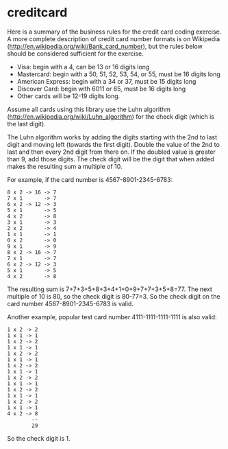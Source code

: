 creditcard
==========

Here is a summary of the business rules for the credit card coding exercise. A more complete description of credit card number formats is on Wikipedia (http://en.wikipedia.org/wiki/Bank_card_number), but the rules below should be considered sufficient for the exercise.

* Visa: begin with a 4, can be 13 or 16 digits long
* Mastercard: begin with a 50, 51, 52, 53, 54, or 55, must be 16 digits long
* American Express: begin with a 34 or 37, must be 15 digits long
* Discover Card: begin with 6011 or 65, must be 16 digits long
* Other cards will be 12-19 digits long. 

Assume all cards using this library use the Luhn algorithm (http://en.wikipedia.org/wiki/Luhn_algorithm) for the check digit (which is the last digit).

The Luhn algorithm works by adding the digits starting with the 2nd to last digit and moving left (towards the first digit). Double the value of the 2nd to last and then every 2nd digit from there on. If the doubled value is greater than 9, add those digits. The check digit will be the digit that when added makes the resulting sum a multiple of 10.

For example, if the card number is 4567-8901-2345-6783:

    8 x 2 -> 16 -> 7  
    7 x 1       -> 7  
    6 x 2 -> 12 -> 3  
    5 x 1       -> 5  
    4 x 2       -> 8  
    3 x 1       -> 3  
    2 x 2       -> 4  
    1 x 1       -> 1  
    0 x 2       -> 0  
    9 x 1       -> 9  
    8 x 2 -> 16 -> 7  
    7 x 1       -> 7  
    6 x 2 -> 12 -> 3  
    5 x 1       -> 5  
    4 x 2       -> 8  

The resulting sum is 7+7+3+5+8+3+4+1+0+9+7+7+3+5+8=77. The next multiple of 10 is 80, so the check digit is 80-77=3.  So the check digit on the card number 4567-8901-2345-6783 is valid.

Another example, popular test card number 4111-1111-1111-1111 is also valid:

    1 x 2 -> 2  
    1 x 1 -> 1  
    1 x 2 -> 2  
    1 x 1 -> 1  
    1 x 2 -> 2  
    1 x 1 -> 1  
    1 x 2 -> 2  
    1 x 1 -> 1  
    1 x 2 -> 2  
    1 x 1 -> 1  
    1 x 2 -> 2  
    1 x 1 -> 1  
    1 x 2 -> 2  
    1 x 1 -> 1  
    4 x 2 -> 8  
            --  
            29  

So the check digit is 1.

